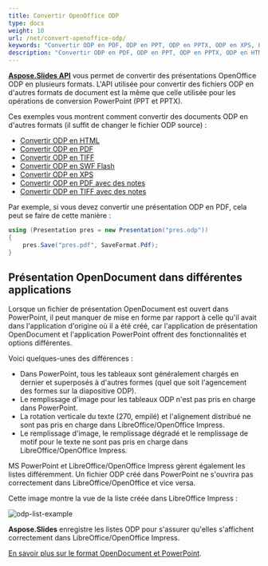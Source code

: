 ```yaml
---
title: Convertir OpenOffice ODP
type: docs
weight: 10
url: /net/convert-openoffice-odp/
keywords: "Convertir ODP en PDF, ODP en PPT, ODP en PPTX, ODP en XPS, ODP en HTML, ODP en TIFF"
description: "Convertir ODP en PDF, ODP en PPT, ODP en PPTX, ODP en HTML et d'autres formats avec Aspose.Slides."
---
```


[**Aspose.Slides API**](https://products.aspose.com/slides/net/) vous permet de convertir des présentations OpenOffice ODP en plusieurs formats. L'API utilisée pour convertir des fichiers ODP en d'autres formats de document est la même que celle utilisée pour les opérations de conversion PowerPoint (PPT et PPTX).

Ces exemples vous montrent comment convertir des documents ODP en d'autres formats (il suffit de changer le fichier ODP source) :

- [Convertir ODP en HTML](/slides/net/convert-powerpoint-ppt-and-pptx-to-html/)
- [Convertir ODP en PDF](/slides/net/convert-powerpoint-ppt-and-pptx-to-pdf/)
- [Convertir ODP en TIFF](/slides/net/convert-powerpoint-to-tiff/)
- [Convertir ODP en SWF Flash](/slides/net/convert-powerpoint-ppt-and-pptx-to-swf-flash/)
- [Convertir ODP en XPS](/slides/net/convert-powerpoint-ppt-and-pptx-to-microsoft-xps-document/)
- [Convertir ODP en PDF avec des notes](/slides/net/convert-powerpoint-ppt-and-pptx-to-pdf-with-notes/)
- [Convertir ODP en TIFF avec des notes](/slides/net/convert-powerpoint-ppt-and-pptx-to-tiff-with-notes/)

Par exemple, si vous devez convertir une présentation ODP en PDF, cela peut se faire de cette manière :

```csharp
using (Presentation pres = new Presentation("pres.odp"))
{
    pres.Save("pres.pdf", SaveFormat.Pdf);
}
```



## Présentation OpenDocument dans différentes applications

Lorsque un fichier de présentation OpenDocument est ouvert dans PowerPoint, il peut manquer de mise en forme par rapport à celle qu'il avait dans l'application d'origine où il a été créé, car l'application de présentation OpenDocument et l'application PowerPoint offrent des fonctionnalités et options différentes.

Voici quelques-unes des différences :
- Dans PowerPoint, tous les tableaux sont généralement chargés en dernier et superposés à d'autres formes (quel que soit l'agencement des formes sur la diapositive ODP). 
- Le remplissage d'image pour les tableaux ODP n'est pas pris en charge dans PowerPoint. 
- La rotation verticale du texte (270, empilé) et l'alignement distribué ne sont pas pris en charge dans LibreOffice/OpenOffice Impress.
- Le remplissage d'image, le remplissage dégradé et le remplissage de motif pour le texte ne sont pas pris en charge dans LibreOffice/OpenOffice Impress.

MS PowerPoint et LibreOffice/OpenOffice Impress gèrent également les listes différemment. Un fichier ODP créé dans PowerPoint ne s'ouvrira pas correctement dans LibreOffice/OpenOffice et vice versa.

Cette image montre la vue de la liste créée dans LibreOffice Impress :

![odp-list-example](odp-list-example.png)



**Aspose.Slides** enregistre les listes ODP pour s'assurer qu'elles s'affichent correctement dans LibreOffice/OpenOffice Impress.

[En savoir plus sur le format OpenDocument et PowerPoint](https://support.microsoft.com/en-gb/office/use-powerpoint-to-save-or-open-a-presentation-in-the-opendocument-presentation-odp-format-94805e84-1b09-4c98-a8b5-0da2a52242a0/).